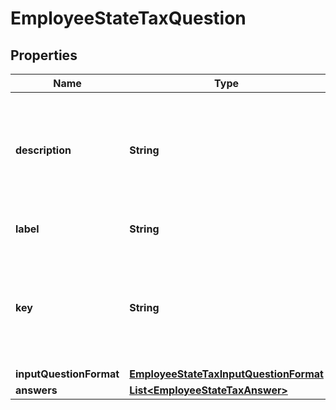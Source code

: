 

# EmployeeStateTaxQuestion


## Properties

| Name | Type | Description | Notes |
|------------ | ------------- | ------------- | -------------|
|**description** | **String** | An explaination of the question - this may contain inline html formatted links. |  |
|**label** | **String** | A short title for the question |  |
|**key** | **String** | A unique identifier of the question (for the given state) - used for updating the answer. |  |
|**inputQuestionFormat** | [**EmployeeStateTaxInputQuestionFormat**](EmployeeStateTaxInputQuestionFormat.md) |  |  |
|**answers** | [**List&lt;EmployeeStateTaxAnswer&gt;**](EmployeeStateTaxAnswer.md) |  |  |



